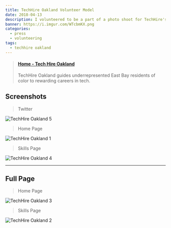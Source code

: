```yaml
---
title: TechHire Oakland Volunteer Model
date: 2018-04-13
description: I volunteered to be a part of a photo shoot for TechHire's new website and am now featured there!
banner: https://i.imgur.com/WTcbmKX.png
categories:
  - press
  - volunteering
tags:
  - techhire oakland
---
```


<blockquote class="embedly-card"><h4><a href="https://www.techhireoakland.org/">Home - Tech Hire Oakland</a></h4><p>TechHire Oakland guides underrepresented East Bay residents of color to rewarding careers in tech.</p></blockquote>
<script async src="//cdn.embedly.com/widgets/platform.js" charset="UTF-8"></script>

## Screenshots

> Twitter

![TechHire Oakland 5](https://i.imgur.com/kLNbTz6.png)

> Home Page

![TechHire Oakland 1](https://i.imgur.com/SBrV23d.png)

> Skills Page

![TechHire Oakland 4](https://i.imgur.com/WTcbmKX.png)

---

## Full Page

> Home Page

![TechHire Oakland 3](https://i.imgur.com/1f7aGkm.png)

> Skills Page

![TechHire Oakland 2](https://i.imgur.com/5qyI0Ih.png)
